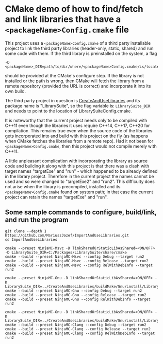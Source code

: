 # CMake demo of how to find/fetch and link libraries that have a `<packageName>Config.cmake` file

This project uses a `<packageName>Config.cmake` of a third party installable project to link the third party libraries (header-only, static, shared) and run some code with them. If the third library is preinstalled on the system, a flag 
```
-D <packageName>_DIR=path/to/dir/where/<packageName>Config.cmake/is/located
```
should be provided at the CMake's configure step. If the library is not installed or the path is wrong, then CMake will fetch the library from a remote repository (provided the URL is correct) and incorporate it into its own build.

The third party project in question is [CreateAndUseLibraries](https://github.com/MariuszJozef/CreateAndUseLibraries.git) and its package name is "LibrarySuite", so the flag variable is: `LibrarySuite_DIR` and needs to point to the location of LibrarySuiteConfig.cmake.

It is noteworthy that the current project needs only to be compiled with C++11 even though the libraries it uses require C++14, C++17, C++20 for compilation. This remains true even when the source code of the libraries gets incorporated into and build with this project on the fly (as happens when CMake fetches the libraries from a remote repo). Had it not been for `<packageName>Config.cmake`, then this project would not compile merely with C++11.

A little unpleasant complication with incorporating the library as source code and building it along with this project is that there was a clash with target names "targetExe" and "run" - which happened to be already defined in the library project. Therefore in the current project the names cannot be used and so were changed to "targetExe2" and "run2". This difficulty does not arise when the library is precompiled, installed and its `<packageName>Config.cmake` found on system path; in that case the current project can retain the names "targetExe" and "run".

## Some sample commands to configure, build/link, and run the program
```
git clone --depth 1 https://github.com/MariuszJozef/ImportAndUseLibraries.git
cd ImportAndUseLibraries
```
```
cmake --preset NinjaMC-Msvc -D linkSharedOrStaticLibAsShared=<ON/OFF> -D LibrarySuite_DIR=C:/Packages/LibrarySuite/share/cmake
cmake --build --preset NinjaMC-Msvc --config Debug --target run2
cmake --build --preset NinjaMC-Msvc --config Release --target run2
cmake --build --preset NinjaMC-Msvc --config RelWithDebInfo --target run2
```
```
cmake --preset NinjaMC-Gnu -D linkSharedOrStaticLibAsShared=<ON/OFF> -D LibrarySuite_DIR=../CreateAndUseLibraries/buildMake/Gnu/install/LibrarySuite0.1.0/static/share/cmake/
cmake --build --preset NinjaMC-Gnu --config Debug --target run2
cmake --build --preset NinjaMC-Gnu --config Release --target run2
cmake --build --preset NinjaMC-Gnu --config RelWithDebInfo --target run2
```
```
cmake --preset NinjaMC-Gnu -D linkSharedOrStaticLibAsShared=<ON/OFF> -D LibrarySuite_DIR=../CreateAndUseLibraries/buildMake/Gnu/install/LibrarySuite0.1.0/shared/share/cmake/
cmake --build --preset NinjaMC-Clang --config Debug --target run2
cmake --build --preset NinjaMC-Clang --config Release --target run2
cmake --build --preset NinjaMC-Clang --config RelWithDebInfo --target run2
```
